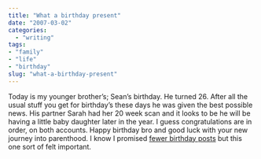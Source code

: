 ```yaml
---
title: "What a birthday present"
date: "2007-03-02"
categories:
  - "writing"
tags:
- "family"
- "life"
- "birthday"
slug: "what-a-birthday-present"
---
```


Today is my younger brother’s; Sean’s birthday. He turned 26. After all the usual stuff you get for birthday’s these days he was given the best possible news. His partner Sarah had her 20 week scan and it looks to be he will be having a little baby daughter later in the year. I guess congratulations are in order, on both accounts. Happy birthday bro and good luck with your new journey into parenthood. I know I promised [fewer birthday posts][1] but this one sort of felt important.

[1]:	https://adamchamberlin.info/2007/02/493
